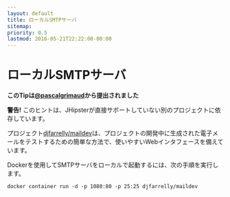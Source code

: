 ```yaml
---
layout: default
title: ローカルSMTPサーバ
sitemap:
priority: 0.5
lastmod: 2016-05-21T22:22:00-00:00
---
```


# ローカルSMTPサーバ

__このTipは[@pascalgrimaud](https://github.com/pascalgrimaud)から提出されました__

**警告!** このヒントは、JHipsterが直接サポートしていない別のプロジェクトに依存しています。

プロジェクト[djfarrelly/maildev](https://github.com/djfarrelly/MailDev)は、プロジェクトの開発中に生成された電子メールをテストするための簡単な方法で、使いやすいWebインタフェースを備えています。

Dockerを使用してSMTPサーバをローカルで起動するには、次の手順を実行します。

```
docker container run -d -p 1080:80 -p 25:25 djfarrelly/maildev
```
